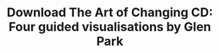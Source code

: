 ---
title: "Download The Art of Changing CD: Four guided visualisations by Glen Park"
redirect_to: https://soundcloud.com/user-776843422/sets/the-art-of-changing-cd-four-guided-visualisations
---